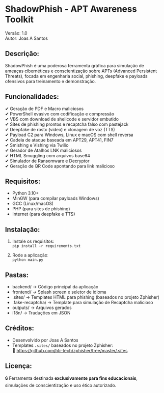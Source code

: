 # ShadowPhish - APT Awareness Toolkit  

Versão: 1.0  
Autor: Joas A Santos  

Descrição:
----------
ShadowPhish é uma poderosa ferramenta gráfica para simulação de ameaças cibernéticas
e conscientização sobre APTs (Advanced Persistent Threats), focada em engenharia social, 
phishing, deepfake e payloads ofensivos para treinamento e demonstração.

Funcionalidades:
----------------
✔ Geração de PDF e Macro maliciosos  
✔ PowerShell evasivo com codificação e compressão  
✔ VBS com download de shellcode e servidor embutido  
✔ Sites de phishing prontos e recaptcha falso com pastejack  
✔ Deepfake de rosto (vídeo) e clonagem de voz (TTS)  
✔ Payload C2 para Windows, Linux e macOS com shell reversa  
✔ Cadeia de ataque baseada em APT29, APT41, FIN7  
✔ Smishing e Vishing via Twilio  
✔ Gerador de Atalhos LNK maliciosos  
✔ HTML Smuggling com arquivos base64  
✔ Simulador de Ransomware e Decryptor  
✔ Geração de QR Code apontando para link malicioso  

Requisitos:
-----------
- Python 3.10+  
- MinGW (para compilar payloads Windows)  
- GCC (Linux/macOS)  
- PHP (para sites de phishing)  
- Internet (para deepfake e TTS)  

Instalação:
-----------
1. Instale os requisitos:  
   `pip install -r requirements.txt`

2. Rode a aplicação:  
   `python main.py`

Pastas:
-------
- backend/         → Código principal da aplicação  
- frontend/        → Splash screen e seletor de idioma  
- .sites/          → Templates HTML para phishing (baseados no projeto Zphisher)  
- .fake-recaptcha/ → Template para simulação de Recaptcha malicioso  
- outputs/         → Arquivos gerados  
- i18n/            → Traduções em JSON  

Créditos:
---------
- Desenvolvido por Joas A Santos  
- Templates `.sites/` baseados no projeto Zphisher:  
  🔗 https://github.com/htr-tech/zphisher/tree/master/.sites

Licença:
--------
🔒 Ferramenta destinada **exclusivamente para fins educacionais**, 
simulações de conscientização e uso ético autorizado.

